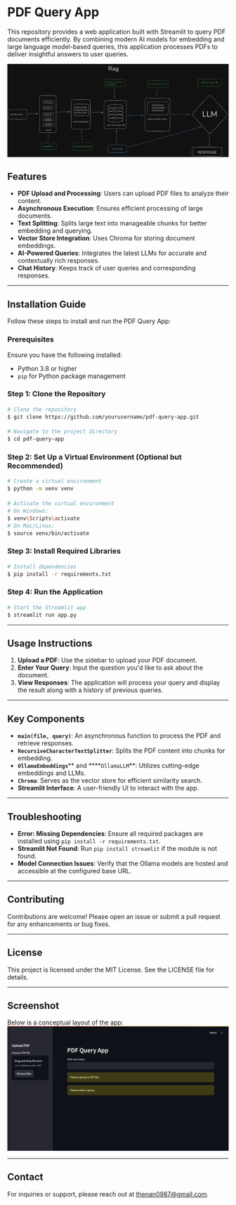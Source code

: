 # PDF Query App

This repository provides a web application built with Streamlit to query PDF documents efficiently. By combining modern AI models for embedding and large language model-based queries, this application processes PDFs to deliver insightful answers to user queries.

![rag](assets/rag.png)


## Features

- **PDF Upload and Processing**: Users can upload PDF files to analyze their content.
- **Asynchronous Execution**: Ensures efficient processing of large documents.
- **Text Splitting**: Splits large text into manageable chunks for better embedding and querying.
- **Vector Store Integration**: Uses Chroma for storing document embeddings.
- **AI-Powered Queries**: Integrates the latest LLMs for accurate and contextually rich responses.
- **Chat History**: Keeps track of user queries and corresponding responses.

---

## Installation Guide

Follow these steps to install and run the PDF Query App:

### Prerequisites

Ensure you have the following installed:

- Python 3.8 or higher
- `pip` for Python package management

### Step 1: Clone the Repository

```bash
# Clone the repository
$ git clone https://github.com/yourusername/pdf-query-app.git

# Navigate to the project directory
$ cd pdf-query-app
```

### Step 2: Set Up a Virtual Environment (Optional but Recommended)

```bash
# Create a virtual environment
$ python -m venv venv

# Activate the virtual environment
# On Windows:
$ venv\Scripts\activate
# On Mac/Linux:
$ source venv/bin/activate
```

### Step 3: Install Required Libraries

```bash
# Install dependencies
$ pip install -r requirements.txt
```

### Step 4: Run the Application

```bash
# Start the Streamlit app
$ streamlit run app.py
```

---

## Usage Instructions

1. **Upload a PDF**: Use the sidebar to upload your PDF document.
2. **Enter Your Query**: Input the question you'd like to ask about the document.
3. **View Responses**: The application will process your query and display the result along with a history of previous queries.

---

## Key Components

- **`main(file, query)`**: An asynchronous function to process the PDF and retrieve responses.
- **`RecursiveCharacterTextSplitter`**: Splits the PDF content into chunks for embedding.
- **`OllamaEmbeddings`**\*\* and \*\*\*\*`OllamaLLM`\*\*: Utilizes cutting-edge embeddings and LLMs.
- **`Chroma`**: Serves as the vector store for efficient similarity search.
- **Streamlit Interface**: A user-friendly UI to interact with the app.

---

## Troubleshooting

- **Error: Missing Dependencies**: Ensure all required packages are installed using `pip install -r requirements.txt`.
- **Streamlit Not Found**: Run `pip install streamlit` if the module is not found.
- **Model Connection Issues**: Verify that the Ollama models are hosted and accessible at the configured base URL.

---

## Contributing

Contributions are welcome! Please open an issue or submit a pull request for any enhancements or bug fixes.

---

## License

This project is licensed under the MIT License. See the LICENSE file for details.

---

## Screenshot

Below is a conceptual layout of the app:
![rag](assets/Screenshot.png)




---

## Contact

For inquiries or support, please reach out at [thenan0987@gmail.com](mailto\:thenan0987@gmail.com).

